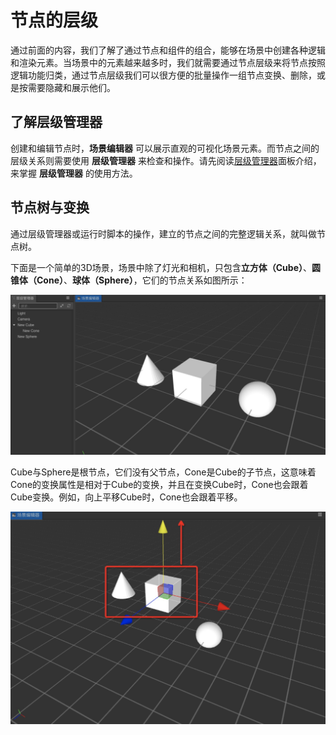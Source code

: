 # 节点的层级

通过前面的内容，我们了解了通过节点和组件的组合，能够在场景中创建各种逻辑和渲染元素。当场景中的元素越来越多时，我们就需要通过节点层级来将节点按照逻辑功能归类，通过节点层级我们可以很方便的批量操作一组节点变换、删除，或是按需要隐藏和展示他们。

## 了解层级管理器

创建和编辑节点时，**场景编辑器** 可以展示直观的可视化场景元素。而节点之间的层级关系则需要使用 **层级管理器** 来检查和操作。请先阅读[层级管理器](../getting-started/basics/editor-panels/node-tree.md)面板介绍，来掌握 **层级管理器** 的使用方法。

## 节点树与变换

通过层级管理器或运行时脚本的操作，建立的节点之间的完整逻辑关系，就叫做节点树。

下面是一个简单的3D场景，场景中除了灯光和相机，只包含**立方体（Cube）**、**圆锥体（Cone）**、**球体（Sphere）**，它们的节点关系如图所示：

![game scene](node-tree/game-scene.jpg)

Cube与Sphere是根节点，它们没有父节点，Cone是Cube的子节点，这意味着Cone的变换属性是相对于Cube的变换，并且在变换Cube时，Cone也会跟着Cube变换。例如，向上平移Cube时，Cone也会跟着平移。

![node op](node-tree/node-op.jpg)
